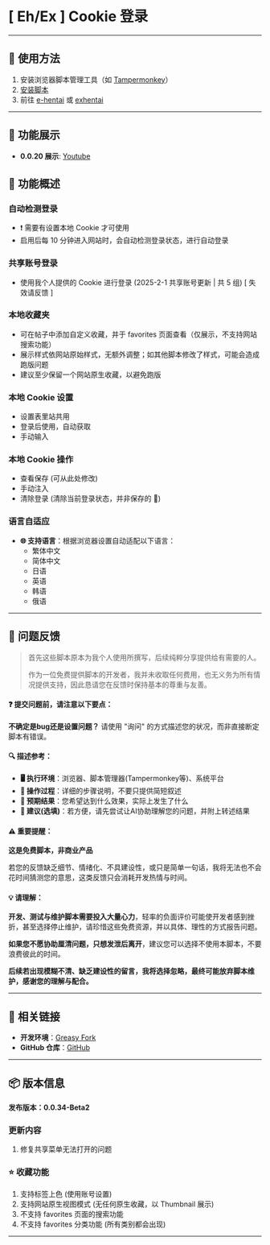 # **[ Eh/Ex ] Cookie 登录**

---

## **👻 使用方法**

1. 安装浏览器脚本管理工具（如 [Tampermonkey](https://chrome.google.com/webstore/detail/tampermonkey/dhdgffkkebhmkfjojejmpbldmpobfkfo)）
2. [安装脚本](https://update.greasyfork.org/scripts/470710/%5BEEx-Hentai%5D%20AutoLogin.user.js)
3. 前往 [e-hentai](https://e-hentai.org/) 或 [exhentai](https://exhentai.org/)

---

## **👀 功能展示**

- **0.0.20 展示**: [Youtube](https://www.youtube.com/watch?v=NOidYkgINY8)


## **📜 功能概述**

### **自动检测登录**
- ❗️ 需要有设置本地 Cookie 才可使用
- 启用后每 10 分钟进入网站时，会自动检测登录状态，进行自动登录

### **共享账号登录**
- 使用我个人提供的 Cookie 进行登录 (2025-2-1 共享账号更新 | 共 5 组) [ 失效请反馈 ]

### **本地收藏夹**
- 可在帖子中添加自定义收藏，并于 favorites 页面查看（仅展示，不支持网站搜索功能）
- 展示样式依网站原始样式，无额外调整；如其他脚本修改了样式，可能会造成跑版问题
- 建议至少保留一个网站原生收藏，以避免跑版

### **本地 Cookie 设置**
- 设置表里站共用
- 登录后使用，自动获取
- 手动输入

### **本地 Cookie 操作**
- 查看保存 (可从此处修改)
- 手动注入
- 清除登录 (清除当前登录状态，并非保存的 🍪)

### **语言自适应**
- **🌐 支持语言**：根据浏览器设置自动适配以下语言：
  - 繁体中文
  - 简体中文
  - 日语
  - 英语
  - 韩语
  - 俄语

---

## 📣 问题反馈

> 首先这些脚本原本为我个人使用所撰写，后续纯粹分享提供给有需要的人。
>
> 作为一位免费提供脚本的开发者，我并未收取任何费用，也无义务为所有情况提供支持，因此恳请您在反馈时保持基本的尊重与友善。

#### ❓ 提交问题前，请注意以下要点：

**不确定是bug还是设置问题？** 请使用 "询问" 的方式描述您的状况，而非直接断定脚本有错误。

#### 🔍 描述参考：

- **🖥️ 执行环境**：浏览器、脚本管理器(Tampermonkey等)、系统平台
- **🧭 操作过程**：详细的步骤说明，不要只提供简短叙述
- **🎯 预期结果**：您希望达到什么效果，实际上发生了什么
- **🤖 建议(选填)**：若方便，请先尝试让AI协助理解您的问题，并附上转述结果

#### ⚠️ 重要提醒：

**这是免费脚本，非商业产品**

若您的反馈缺乏细节、情绪化、不具建设性，或只是简单一句话，我将无法也不会花时间猜测您的意思，这类反馈只会消耗开发热情与时间。

#### 💡 请理解：

**开发、测试与维护脚本需要投入大量心力**，轻率的负面评价可能使开发者感到挫折，甚至选择停止维护，请珍惜这些免费资源，并以具体、理性的方式报告问题。

**如果您不愿协助厘清问题，只想发泄后离开**，建议您可以选择不使用本脚本，不要浪费彼此的时间。

**后续若出现模糊不清、缺乏建设性的留言，我将选择忽略，最终可能放弃脚本维护，感谢您的理解与配合。**

---

## **🔗 相关链接**

- **开发环境**：[Greasy Fork](https://greasyfork.org/zh-TW/users/989635-canaan-hs)  
- **GitHub 仓库**：[GitHub](https://github.com/Canaan-HS/MonkeyScript/tree/main/ExAutoLogin)

---

## **📦 版本信息**

**发布版本：0.0.34-Beta2**

### **更新内容**
1. 修复共享菜单无法打开的问题

### **⭐ 收藏功能**
1. 支持标签上色 (使用账号设置)
2. 支持网站原生视图模式 (无任何原生收藏，以 Thumbnail 展示)
3. 不支持 favorites 页面的搜索功能
4. 不支持 favorites 分类功能 (所有类别都会出现)

---